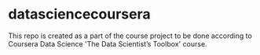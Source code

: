 # datasciencecoursera
This repo is created as a part of the course project to be done according to Coursera Data Science 'The Data Scientist’s Toolbox' course.
